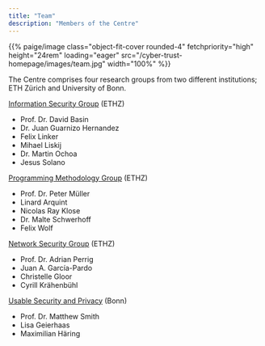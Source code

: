 ```yaml
---
title: "Team"
description: "Members of the Centre"
---
```


<p>{{% paige/image class="object-fit-cover rounded-4" fetchpriority="high" height="24rem" loading="eager" src="/cyber-trust-homepage/images/team.jpg" width="100%" %}}</p>

The Centre comprises four research groups from two different institutions; ETH Zürich and University of Bonn.

[Information Security Group](https://infsec.ethz.ch/) (ETHZ)
  * Prof. Dr. David Basin
  * Dr. Juan Guarnizo Hernandez
  * Felix Linker
  * Mihael Liskij
  * Dr. Martin Ochoa
  * Jesus Solano

[Programming Methodology Group](https://www.pm.inf.ethz.ch/) (ETHZ)
  * Prof. Dr. Peter Müller
  * Linard Arquint
  * Nicolas Ray Klose
  * Dr. Malte Schwerhoff
  * Felix Wolf

[Network Security Group](https://netsec.ethz.ch/) (ETHZ)
  * Prof. Dr. Adrian Perrig
  * Juan A. García-Pardo
  * Christelle Gloor
  * Cyrill Krähenbühl

[Usable Security and Privacy](https://net.cs.uni-bonn.de/wg/usecap/) (Bonn)
  * Prof. Dr. Matthew Smith
  * Lisa Geierhaas
  * Maximilian Häring
